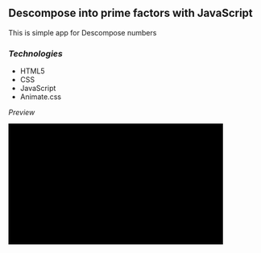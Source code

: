 ## Descompose into prime factors with JavaScript

This is simple app for Descompose numbers


### *Technologies*
* HTML5
* CSS
* JavaScript
* Animate.css

_Preview_

!["Gift"](/src/descompose.gif)